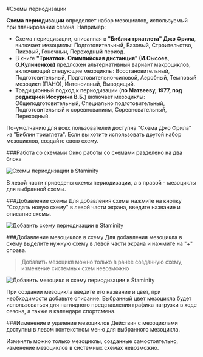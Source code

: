 #Схемы периодизации

**Схема периодизации** определяет набор мезоциклов, используемый при планировании сезона. Например:

* Схема периодизации, описанная в **"Библии триатлета" Джо Фрила**, включает мезоциклы: Подготовительный, Базовый, Строительство, Пиковый, Гоночныи, Переходный период. 
* В книге **"Триатлон. Олимпийская дистанция" \(И.Сысоев, О.Кулиненков\)** предложен альтернативный вариант макроциклов, включающий следующие мезоциклы: Восстановительный, Подготовительный, Подготовительно-силовой, Аэробный, Темповый мезоцикл \(ПАНО\), Интенсивный, Выводящий.
* Традиционный подход к периодизации \(**по Матвееву, 1977, под редакцией Иссурина В.Б.**\) включает мезоциклы: Общеподготовительный, Специально подготовительный, Подготовительный к соревнованиям, Соревновательный, Переходный. 

По-умолчанию для всех пользователей доступна "Схема Джо Фрила" из "Библии триатлета". Если вы хотите использовать другой набор мезоциклов, создайте свою схему. 

###Работа со схемами
Окно работы со схемами разделено на два блока

![Схемы периодизации в Staminity](https://content.staminity.com/assets/images/periodization/schemes-overview.png)

В левой части приведены схемы периодизации, а в правой - мезоциклы для выбранной схемы.

###Добавление схемы
Для добавления схемы нажмите на кнопку "Создать новую схему" в левой части экрана, введите название и описание схемы.

![Добавить схему периодизации в Staminity](https://content.staminity.com/assets/images/periodization/schemes-create.png)

###Добавление мезоциклов в схему
Для добавления мезоцикла в схему выделите нужную схему в левой части экрана и нажмите на "+" справа. 
> Добавить мезоцикл можно только в ранее созданную схему, изменение системных схем невозможно

![Добавить мезоцикл в схему периодизации в Staminity](https://content.staminity.com/assets/images/periodization/mesocycle-add.png)

При создании мезоцикла введите его название и цвет, при необходимости добавьте описание. 
Выбранный цвет мезоцикла будет использоваться для наглядного представления графика нагрузки в ходе сезона, а также в календаре спортсмена.

###Изменение и удаление мезоциклов
Действия с мезоциклами доступны в левом контекстном меню для выбранного мезоцикла.

Изменять можно только мезоциклы, созданные самостоятельно, изменение мезоциклов в системных схемах невозможно.